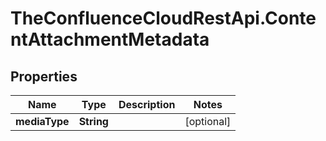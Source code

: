 # TheConfluenceCloudRestApi.ContentAttachmentMetadata

## Properties
Name | Type | Description | Notes
------------ | ------------- | ------------- | -------------
**mediaType** | **String** |  | [optional] 

